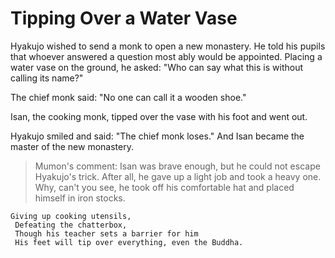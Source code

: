 # Tipping Over a Water Vase

Hyakujo wished to send a monk to open a new monastery. He told his pupils that whoever answered a question most ably would be appointed. Placing a water vase on the ground, he asked: "Who can say what this is without calling its name?"

The chief monk said: "No one can call it a wooden shoe."

Isan, the cooking monk, tipped over the vase with his foot and went out.

Hyakujo smiled and said: "The chief monk loses." And Isan became the master of the new monastery.

> Mumon's comment: Isan was brave enough, but he could not escape Hyakujo's trick. After all, he gave up a light job and took a heavy one. Why, can't you see, he took off his comfortable hat and placed himself in iron stocks.

```
Giving up cooking utensils,
 Defeating the chatterbox,
 Though his teacher sets a barrier for him
 His feet will tip over everything, even the Buddha.
```
